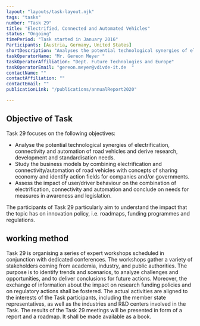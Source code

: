 ```yaml
---
layout: "layouts/task-layout.njk"
tags: "tasks"
number: "Task 29"
title: "Electrified, Connected and Automated Vehicles"
status: "Ongoing"
timePeriod: "Task started in January 2016"
Participants: [Austria, Germany, United States]
shortDescription: "Analyses the potential technological synergies of electrification, connectivity and automation of road vehicles and derive research, development and standardisation need"
taskOperatorName: "Mr. Gereon Meyer "
taskOperatorAffiliation: "Dept. Future Technologies and Europe"
taskOperatorEmail: "gereon.meyer@vdivde-it.de  "
contactName: ""
contactAffiliation: ""
contactEmail: ""
publicationLink: "/publications/annualReport2020"

---
```


## Objective of Task

Task 29 focuses on the following objectives: 

- Analyse the potential technological synergies of electrification, connectivity and automation of road vehicles and derive research, development and standardisation needs. 
- Study the business models by combining electrification and connectivity/automation of road vehicles with concepts of sharing economy and identify action fields for companies and/or governments. 
- Assess the impact of user/driver behaviour on the combination of electrification, connectivity and automation and conclude on needs for measures in awareness and legislation.  

The participants of Task 29 particularly aim to understand the impact that the topic has on innovation policy, i.e. roadmaps, funding programmes and regulations. 

## working method
Task 29 is organising a series of expert workshops scheduled in conjunction with dedicated conferences. The workshops gather a variety of stakeholders coming from academia, industry, and public authorities. The purpose is to identify trends and scenarios, to analyze challenges and opportunities, and to deliver conclusions for future actions. Moreover, the exchange of information about the impact on research funding policies and on regulatory actions shall be fostered. The actual activities are aligned to the interests of the Task participants, including the member state representatives, as well as the industries and R&D centers involved in the Task. The results of the Task 29 meetings will be presented in form of a report and a roadmap. It shall be made available as a book.  
